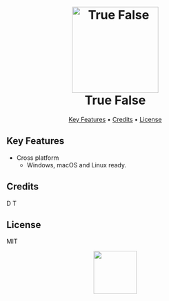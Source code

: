 
<h1 align="center">
  <br>
  <img src="https://www.dl.dropboxusercontent.com/s/ng2nuwrnbicfw4q/Logo_TF.png?dl=0" alt="True False" width="200">
  <br>
    True False
  <br>
</h1>

<p align="center">
  <a href="#key-features">Key Features</a> •
  <a href="#credits">Credits</a> •
  <a href="#license">License</a>
</p>


## Key Features

* Cross platform
  - Windows, macOS and Linux ready.

## Credits

D
T

## License

MIT

<p align="center">
    <img src="https://www.dl.dropboxusercontent.com/s/v3yzqgly07qke1m/Logo_AA_C2_WB.png?dl=0" width="100px">
</p>
